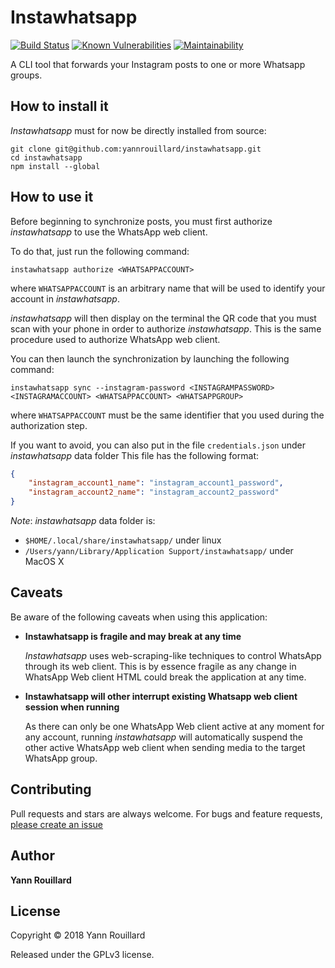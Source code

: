 Instawhatsapp
=============

[![Build Status](https://travis-ci.org/yannrouillard/instawhatsapp.svg?branch=master)](https://travis-ci.org/yannrouillard/instawhatsapp)
[![Known Vulnerabilities](https://snyk.io/test/github/yannrouillard/instawhatsapp/badge.svg)](https://snyk.io/test/github/yannrouillard/instawhatsapp)
[![Maintainability](https://api.codeclimate.com/v1/badges/a99a88d28ad37a79dbf6/maintainability)](https://codeclimate.com/github/codeclimate/codeclimate/maintainability)


A CLI tool that forwards your Instagram posts to one or more Whatsapp groups.


How to install it
-----------------

*Instawhatsapp* must for now be directly installed from source:

    git clone git@github.com:yannrouillard/instawhatsapp.git
    cd instawhatsapp
    npm install --global


How to use it
-------------

Before beginning to synchronize posts, you must first authorize *instawhatsapp*
to use the WhatsApp web client.

To do that, just run the following command:

    instawhatsapp authorize <WHATSAPPACCOUNT>

where `WHATSAPPACCOUNT` is an arbitrary name that will be used to identify your account
in *instawhatsapp*.

*instawhatsapp* will then display on the terminal the QR code that you must scan with
your phone in order to authorize *instawhatsapp*. 
This is the same procedure used to authorize WhatsApp web client.

You can then launch the synchronization by launching the following command:

    instawhatsapp sync --instagram-password <INSTAGRAMPASSWORD> <INSTAGRAMACCOUNT> <WHATSAPPACCOUNT> <WHATSAPPGROUP>

where `WHATSAPPACCOUNT` must be the same identifier that you used during the authorization step.

If you want to avoid, you can also put in the file `credentials.json` under *instawhatsapp* data folder
This file has the following format:

```json
{
    "instagram_account1_name": "instagram_account1_password",
    "instagram_account2_name": "instagram_account2_password"
}

```

*Note*: *instawhatsapp* data folder is:
  * `$HOME/.local/share/instawhatsapp/` under linux
  * `/Users/yann/Library/Application Support/instawhatsapp/` under MacOS X



Caveats
-------

Be aware of the following caveats when using this application:

* **Instawhatsapp is fragile and may break at any time**

  *Instawhatsapp* uses web-scraping-like techniques to control WhatsApp through its
  web client. This is by essence fragile as any change in WhatsApp Web client HTML
  could break the application at any time.

* **Instawhatsapp will other interrupt existing Whatsapp web client session when running**

  As there can only be one WhatsApp Web client active at any moment for any account,
  running *instawhatsapp* will automatically suspend the other active WhatsApp web client
  when sending media to the target WhatsApp group.


Contributing
------------

Pull requests and stars are always welcome. For bugs and feature requests, [please create an issue](https://github.com/yannrouillard/instawhatsapp/issues/new)

Author
------

**Yann Rouillard**

License
-------

Copyright © 2018 Yann Rouillard

Released under the GPLv3 license.

